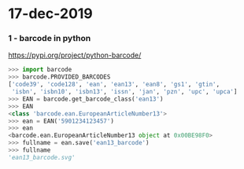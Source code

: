 # 17-dec-2019

### 1 - barcode in python

https://pypi.org/project/python-barcode/

```python
>>> import barcode
>>> barcode.PROVIDED_BARCODES
['code39', 'code128', 'ean', 'ean13', 'ean8', 'gs1', 'gtin',
 'isbn', 'isbn10', 'isbn13', 'issn', 'jan', 'pzn', 'upc', 'upca']
>>> EAN = barcode.get_barcode_class('ean13')
>>> EAN
<class 'barcode.ean.EuropeanArticleNumber13'>
>>> ean = EAN('5901234123457')
>>> ean
<barcode.ean.EuropeanArticleNumber13 object at 0x00BE98F0>
>>> fullname = ean.save('ean13_barcode')
>>> fullname
'ean13_barcode.svg'
```
